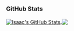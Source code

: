 ### GitHub Stats

<a href="https://github.com/opponjr/opponjr">
  <img align="center" src="https://github-readme-stats.vercel.app/api?username=oppongjr&show_icons=true&line_height=27&count_private=true&title_color=ffffff&text_color=c9cacc&icon_color=2bbc8a&bg_color=1d1f21" alt="Isaac's GitHub Stats" />
</a>

<a href="https://github.com/oppongjr/oppongjr">
  <img align="center" src="https://github-readme-stats.vercel.app/api/top-langs/?username=oppongjr&hide=html,php&title_color=ffffff&text_color=c9cacc&icon_color=2bbc8a&bg_color=1d1f21" />
</a>


<!--
**oppongjr/oppongjr** is a ✨ _special_ ✨ repository because its `README.md` (this file) appears on your GitHub profile.

Here are some ideas to get you started:

- 🔭 I’m currently working on ...
- 🌱 I’m currently learning ...
- 👯 I’m looking to collaborate on ...
- 🤔 I’m looking for help with ...
- 💬 Ask me about ...
- 📫 How to reach me: ...
- 😄 Pronouns: ...
- ⚡ Fun fact: ...
-->
